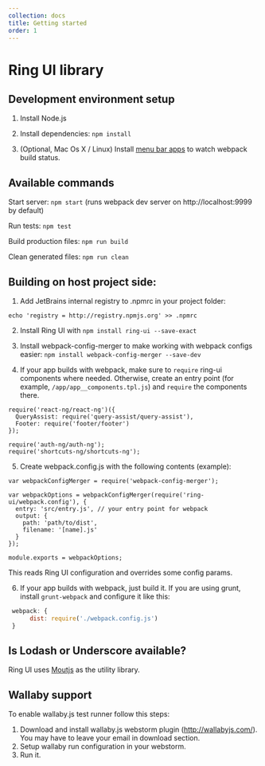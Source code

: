 ```yaml
---
collection: docs
title: Getting started
order: 1
---
```


# Ring UI library

## Development environment setup

1. Install Node.js

2. Install dependencies: `npm install`

3. (Optional, Mac Os X / Linux) Install [menu bar apps](https://github.com/roman01la/anybar-webpack#known-apps) to watch webpack build status.

## Available commands

Start server: `npm start` (runs webpack dev server on http://localhost:9999 by default)

Run tests: `npm test`

Build production files: `npm run build`

Clean generated files: `npm run clean`


## Building on host project side:

1. Add JetBrains internal registry to .npmrc in your project folder:

```
echo 'registry = http://registry.npmjs.org' >> .npmrc
```

2. Install Ring UI with `npm install ring-ui --save-exact` 

3. Install webpack-config-merger to make working with webpack configs easier: `npm install webpack-config-merger --save-dev`

4. If your app builds with webpack, make sure to `require` ring-ui components where needed. Otherwise, create an entry point (for example, `/app/app__components.tpl.js`) and
`require` the components there. 

```
require('react-ng/react-ng')({
  QueryAssist: require('query-assist/query-assist'),
  Footer: require('footer/footer')
});

require('auth-ng/auth-ng');
require('shortcuts-ng/shortcuts-ng');
```

5. Create webpack.config.js with the following contents (example):

```
var webpackConfigMerger = require('webpack-config-merger');

var webpackOptions = webpackConfigMerger(require('ring-ui/webpack.config'), {
  entry: 'src/entry.js', // your entry point for webpack
  output: {
    path: 'path/to/dist',
    filename: '[name].js'
  }
});

module.exports = webpackOptions;
```

This reads Ring UI configuration and overrides some config params.

6. If your app builds with webpack, just build it. If you are using grunt, install `grunt-webpack` and configure it like this:

```js
 webpack: {
      dist: require('./webpack.config.js')
 }
```

## Is Lodash or Underscore available?

Ring UI uses [Moutjs](moutjs.com/docs/latest/) as the utility library. 


## Wallaby support

To enable wallaby.js test runner follow this steps:

1. Download and install wallaby.js webstorm plugin (http://wallabyjs.com/). You may have to leave your email in download section.
2. Setup wallaby run configuration in your webstorm.
3. Run it.

